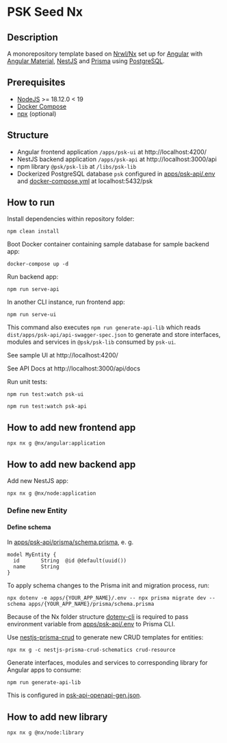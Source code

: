 # PSK Seed Nx

## Description
A monorepository template based on [Nrwl/Nx](https://nx.dev/) set up for [Angular](https://angular.io/) with [Angular Material](https://material.angular.io/), [NestJS](https://nestjs.com/) and [Prisma](https://www.prisma.io/) using [PostgreSQL](https://www.postgresql.org/).

## Prerequisites

* [NodeJS](https://nodejs.org/en/blog/release/v18.12.0) >= 18.12.0 < 19
* [Docker Compose](https://github.com/docker/compose)
* [npx](https://www.npmjs.com/package/npx) (optional)

## Structure
* Angular frontend application `/apps/psk-ui` at http://localhost:4200/
* NestJS backend application `/apps/psk-api` at http://localhost:3000/api
* npm library `@psk/psk-lib` at `/libs/psk-lib`
* Dockerized PostgreSQL database `psk` configured in [apps/psk-api/.env](apps/psk-api/.env) and [docker-compose.yml](docker-compose.yml) at localhost:5432/psk

## How to run

Install dependencies within repository folder:
```
npm clean install
```

Boot Docker container containing sample database for sample backend app:
```
docker-compose up -d
```

Run backend app:
```
npm run serve-api
```

In another CLI instance, run frontend app:
```
npm run serve-ui
```
This command also executes `npm run generate-api-lib` which reads `dist/apps/psk-api/api-swagger-spec.json` to generate and store interfaces, modules and services in `@psk/psk-lib` consumed by `psk-ui`.

See sample UI at http://localhost:4200/

See API Docs at http://localhost:3000/api/docs

Run unit tests:
```
npm run test:watch psk-ui
```
```
npm run test:watch psk-api
```

## How to add new frontend app
```
npx nx g @nx/angular:application
```

## How to add new backend app
Add new NestJS app:
```
npx nx g @nx/node:application
```

### Define new Entity

#### Define schema

In [apps/psk-api/prisma/schema.prisma](apps/psk-api/prisma/schema.prisma), e. g.
```
model MyEntity {
  id       String  @id @default(uuid())
  name     String
}
```
To apply schema changes to the Prisma init and migration process, run:
```
npx dotenv -e apps/{YOUR_APP_NAME}/.env -- npx prisma migrate dev --schema apps/{YOUR_APP_NAME}/prisma/schema.prisma
```
Because of the Nx folder structure [dotenv-cli](https://github.com/entropitor/dotenv-cli#dotenv-cli) is required to pass environment variable from [apps/psk-api/.env](apps/psk-api/.env) to Prisma CLI.

Use [nestjs-prisma-crud](https://kepelrs.github.io/nestjs-prisma-crud/) to generate new CRUD templates for entities:
```
npx nx g -c nestjs-prisma-crud-schematics crud-resource
```

Generate interfaces, modules and services to corresponding library for Angular apps to consume:
```
npm run generate-api-lib
```
This is configured in [psk-api-openapi-gen.json](psk-api-openapi-gen.json).

## How to add new library
```
npx nx g @nx/node:library
```
